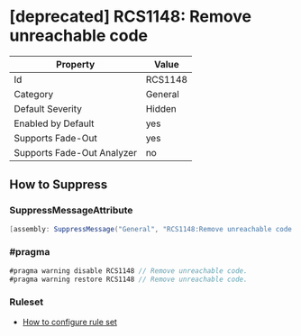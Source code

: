 # [deprecated] RCS1148: Remove unreachable code

Property | Value
--- | --- 
Id | RCS1148
Category | General
Default Severity | Hidden
Enabled by Default | yes
Supports Fade-Out | yes
Supports Fade-Out Analyzer | no

## How to Suppress

### SuppressMessageAttribute

```csharp
[assembly: SuppressMessage("General", "RCS1148:Remove unreachable code.", Justification = "<Pending>")]
```

### \#pragma

```csharp
#pragma warning disable RCS1148 // Remove unreachable code.
#pragma warning restore RCS1148 // Remove unreachable code.
```

### Ruleset

* [How to configure rule set](../HowToConfigureAnalyzers.md)

